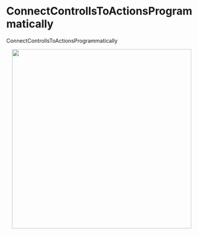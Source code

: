 # ConnectControllsToActionsProgrammatically
ConnectControllsToActionsProgrammatically

<p align="center">
<img src="https://github.com/carlos-santiago-2017/ConnectControllsToActionsProgrammatically/blob/master/1.png" width="475">
</p>

